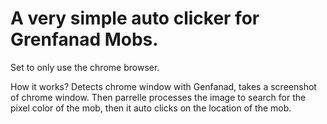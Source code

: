 # A very simple auto clicker for Grenfanad Mobs.

Set to only use the chrome browser.

How it works?
Detects chrome window with Genfanad, takes a screenshot of chrome window.
Then parrelle processes the image to search for the pixel color of the mob,
then it auto clicks on the location of the mob.
